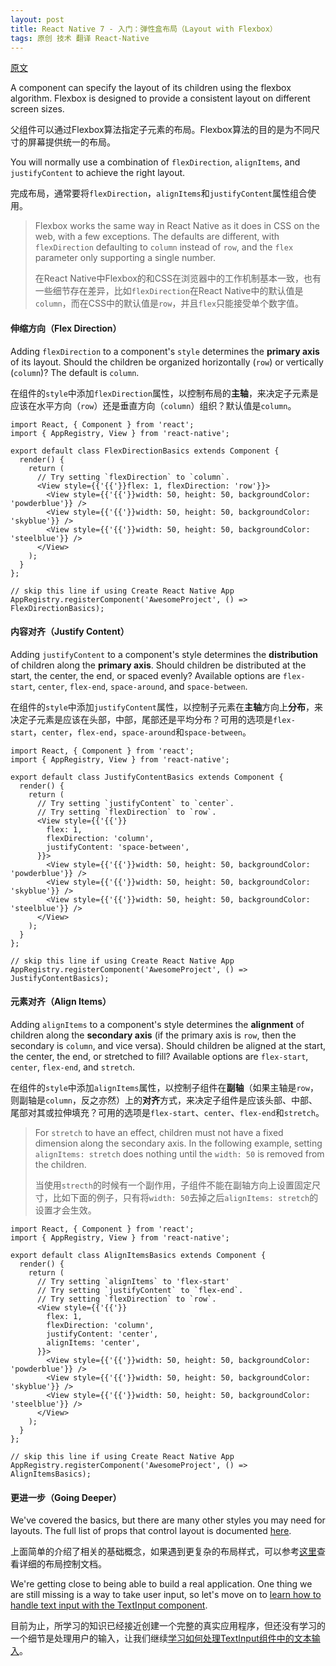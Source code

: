 ```yaml
---
layout: post
title: React Native 7 - 入门：弹性盒布局（Layout with Flexbox）
tags: 原创 技术 翻译 React-Native
---
```


[原文](https://facebook.github.io/react-native/docs/flexbox.html)

A component can specify the layout of its children using the flexbox algorithm. Flexbox is designed to provide a consistent layout on different screen sizes.

父组件可以通过Flexbox算法指定子元素的布局。Flexbox算法的目的是为不同尺寸的屏幕提供统一的布局。

You will normally use a combination of `flexDirection`, `alignItems`, and `justifyContent` to achieve the right layout.

完成布局，通常要将`flexDirection`，`alignItems`和`justifyContent`属性组合使用。

> Flexbox works the same way in React Native as it does in CSS on the web, with a few exceptions. The defaults are different, with `flexDirection` defaulting to `column` instead of `row`, and the `flex` parameter only supporting a single number.
>
> 在React Native中Flexbox的和CSS在浏览器中的工作机制基本一致，也有一些细节存在差异，比如`flexDirection`在React Native中的默认值是`column`，而在CSS中的默认值是`row`，并且`flex`只能接受单个数字值。

#### 伸缩方向（Flex Direction）

Adding `flexDirection` to a component's `style` determines the **primary axis** of its layout. Should the children be organized horizontally (`row`) or vertically (`column`)? The default is `column`.

在组件的`style`中添加`flexDirection`属性，以控制布局的**主轴**，来决定子元素是应该在水平方向（`row`）还是垂直方向（`column`）组织？默认值是`column`。

```
import React, { Component } from 'react';
import { AppRegistry, View } from 'react-native';

export default class FlexDirectionBasics extends Component {
  render() {
    return (
      // Try setting `flexDirection` to `column`.
      <View style={{'{{'}}flex: 1, flexDirection: 'row'}}>
        <View style={{'{{'}}width: 50, height: 50, backgroundColor: 'powderblue'}} />
        <View style={{'{{'}}width: 50, height: 50, backgroundColor: 'skyblue'}} />
        <View style={{'{{'}}width: 50, height: 50, backgroundColor: 'steelblue'}} />
      </View>
    );
  }
};

// skip this line if using Create React Native App
AppRegistry.registerComponent('AwesomeProject', () => FlexDirectionBasics);
```

#### 内容对齐（Justify Content）

Adding `justifyContent` to a component's style determines the **distribution** of children along the **primary axis**. Should children be distributed at the start, the center, the end, or spaced evenly? Available options are `flex-start`, `center`, `flex-end`, `space-around`, and `space-between`.

在组件的`style`中添加`justifyContent`属性，以控制子元素在**主轴**方向上**分布**，来决定子元素是应该在头部，中部，尾部还是平均分布？可用的选项是`flex-start`，`center`，`flex-end`，`space-around`和`space-between`。

```
import React, { Component } from 'react';
import { AppRegistry, View } from 'react-native';

export default class JustifyContentBasics extends Component {
  render() {
    return (
      // Try setting `justifyContent` to `center`.
      // Try setting `flexDirection` to `row`.
      <View style={{'{{'}}
        flex: 1,
        flexDirection: 'column',
        justifyContent: 'space-between',
      }}>
        <View style={{'{{'}}width: 50, height: 50, backgroundColor: 'powderblue'}} />
        <View style={{'{{'}}width: 50, height: 50, backgroundColor: 'skyblue'}} />
        <View style={{'{{'}}width: 50, height: 50, backgroundColor: 'steelblue'}} />
      </View>
    );
  }
};

// skip this line if using Create React Native App
AppRegistry.registerComponent('AwesomeProject', () => JustifyContentBasics);
```

#### 元素对齐（Align Items）

Adding `alignItems` to a component's style determines the **alignment** of children along the **secondary axis** (if the primary axis is `row`, then the secondary is `column`, and vice versa). Should children be aligned at the start, the center, the end, or stretched to fill? Available options are `flex-start`, `center`, `flex-end`, and `stretch`.

在组件的`style`中添加`alignItems`属性，以控制子组件在**副轴**（如果主轴是`row`，则副轴是`column`，反之亦然）上的**对齐**方式，来决定子组件是应该头部、中部、尾部对其或拉伸填充？可用的选项是`flex-start`、`center`、`flex-end`和`stretch`。

> For `stretch` to have an effect, children must not have a fixed dimension along the secondary axis. In the following example, setting `alignItems: stretch` does nothing until the `width: 50` is removed from the children.
>
> 当使用`strecth`的时候有一个副作用，子组件不能在副轴方向上设置固定尺寸，比如下面的例子，只有将`width: 50`去掉之后`alignItems: stretch`的设置才会生效。

```
import React, { Component } from 'react';
import { AppRegistry, View } from 'react-native';

export default class AlignItemsBasics extends Component {
  render() {
    return (
      // Try setting `alignItems` to 'flex-start'
      // Try setting `justifyContent` to `flex-end`.
      // Try setting `flexDirection` to `row`.
      <View style={{'{{'}}
        flex: 1,
        flexDirection: 'column',
        justifyContent: 'center',
        alignItems: 'center',
      }}>
        <View style={{'{{'}}width: 50, height: 50, backgroundColor: 'powderblue'}} />
        <View style={{'{{'}}width: 50, height: 50, backgroundColor: 'skyblue'}} />
        <View style={{'{{'}}width: 50, height: 50, backgroundColor: 'steelblue'}} />
      </View>
    );
  }
};

// skip this line if using Create React Native App
AppRegistry.registerComponent('AwesomeProject', () => AlignItemsBasics);
```

#### 更进一步（Going Deeper）

We've covered the basics, but there are many other styles you may need for layouts. The full list of props that control layout is documented [here](https://facebook.github.io/react-native/docs/layout-props.html).

上面简单的介绍了相关的基础概念，如果遇到更复杂的布局样式，可以参考[这里](https://facebook.github.io/react-native/docs/layout-props.html)查看详细的布局控制文档。

We're getting close to being able to build a real application. One thing we are still missing is a way to take user input, so let's move on to [learn how to handle text input with the TextInput component](https://facebook.github.io/react-native/docs/handling-text-input.html).

目前为止，所学习的知识已经接近创建一个完整的真实应用程序，但还没有学习的一个细节是处理用户的输入，让我们继续[学习如何处理TextInput组件中的文本输入](https://facebook.github.io/react-native/docs/handling-text-input.html)。
